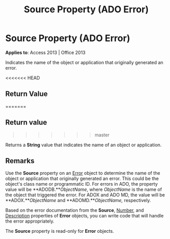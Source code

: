 ﻿---
title: Source Property (ADO Error)
TOCTitle: Source Property (ADO Error)
ms:assetid: ffc6c77f-1494-d63a-d832-416faa4c6f07
ms:mtpsurl: https://msdn.microsoft.com/library/JJ250316(v=office.15)
ms:contentKeyID: 48548969
ms.date: 09/18/2015
mtps_version: v=office.15
---

# Source Property (ADO Error)


**Applies to**: Access 2013 | Office 2013

Indicates the name of the object or application that originally generated an error.

<<<<<<< HEAD
## Return Value
=======
## Return value
>>>>>>> master

Returns a **String** value that indicates the name of an object or application.

## Remarks

Use the **Source** property on an [Error](error-object-ado.md) object to determine the name of the object or application that originally generated an error. This could be the object's class name or programmatic ID. For errors in ADO, the property value will be **ADODB.***ObjectName*, where *ObjectName* is the name of the object that triggered the error. For ADOX and ADO MD, the value will be **ADOX.***ObjectName* and **ADOMD.***ObjectName,* respectively.

Based on the error documentation from the **Source**, [Number](number-property-ado.md), and [Description](description-property-ado.md) properties of **Error** objects, you can write code that will handle the error appropriately.

The **Source** property is read-only for **Error** objects.

